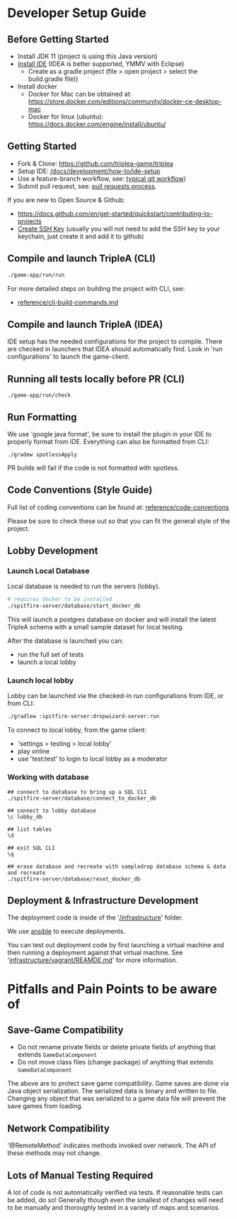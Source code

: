 # Developer Setup Guide

## Before Getting Started
- Install JDK 11 (project is using this Java version)
- [Install IDE](./how-to/ide-setup) (IDEA is better supported, YMMV with Eclipse)
  - Create as a gradle project (file > open project > select the build.gradle file))
- Install docker
  - Docker for Mac can be obtained at: <https://store.docker.com/editions/community/docker-ce-desktop-mac>
  - Docker for linux (ubuntu): https://docs.docker.com/engine/install/ubuntu/

## Getting Started

- Fork & Clone: <https://github.com/triplea-game/triplea>
- Setup IDE: [/docs/development/how-to/ide-setup](how-to/ide-setup)
- Use a feature-branch workflow, see: [typical git workflow](reference/typical-git-workflow.md))
- Submit pull request, see: [pull requests process](../project/pull-requests.md).

If you are new to Open Source & Github:
  - https://docs.github.com/en/get-started/quickstart/contributing-to-projects
  - [Create SSH Key](https://docs.github.com/en/authentication/connecting-to-github-with-ssh/adding-a-new-ssh-key-to-your-github-account)
    (usually you will not need to add the SSH key to your keychain, just create it and add it to github)

## Compile and launch TripleA (CLI)

```bash
./game-app/run/run
```

For more detailed steps on building the project with CLI, see:
- [reference/cli-build-commands.md](reference/cli-build-commands.md)

## Compile and launch TripleA (IDEA)

IDE setup has the needed configurations for the project to compile. There are checked in launchers that
IDEA should automatically find.  Look in 'run configurations' to launch the game-client.

## Running all tests locally before PR (CLI)

```
./game-app/run/check
```

## Run Formatting

We use 'google java format', be sure to install the plugin in your IDE to properly format
from IDE. Everything can also be formatted from CLI:

```
./gradew spotlessApply
```

PR builds will fail if the code is not formatted with spotless.


## Code Conventions (Style Guide)

Full list of coding conventions can be found at: [reference/code-conventions](./reference/code-conventions)

Please be sure to check these out so that you can fit the general style of the project.

## Lobby Development
 
### Launch Local Database

Local database is needed to run the servers (lobby).

```bash
# requires docker to be installed
./spitfire-server/database/start_docker_db
```

This will launch a postgres database on docker and will install the latest
TripleA schema with a small sample dataset for local testing.

After the database is launched you can:
- run the full set of tests
- launch a local lobby

### Launch local lobby

Lobby can be launched via the checked-in run configurations from IDE, or from CLI:
```bash
./gradlew :spitfire-server:dropwizard-server:run
```

To connect to local lobby, from the game client:
  - 'settings > testing > local lobby'
  - play online
  - use 'test:test' to login to local lobby as a moderator

### Working with database

```
## connect to database to bring up a SQL CLI
./spitfire-server/database/connect_to_docker_db

## connect to lobby database
\c lobby_db

## list tables
\d

## exit SQL CLI
\q

## erase database and recreate with sampledrop database schema & data and recreate
./spitfire-server/database/reset_docker_db
```


## Deployment & Infrastructure Development

The deployment code is inside of the '[/infrastructure](./infrastructure)' folder.

We use [ansible](https://www.ansible.com/) to execute deployments.

You can test out deployment code by first launching a virtual machine and then running a deployment
against that virtual machine. See '[infrastructure/vagrant/REAMDE.md](./infrastructure/vagrant/REAMDE.md)'
for more information.

# Pitfalls and Pain Points to be aware of

## Save-Game Compatibility

- Do not rename private fields or delete private fields of anything that extends `GameDataComponent`
- Do not move class files (change package) of anything that extends `GameDataComponent`

The above are to protect save game compatibility.  Game saves are done via Java object serialization. The serialized
data is binary and written to file. Changing any object that was serialized to a game data file will prevent the
save games from loading.

## Network Compatibility

'@RemoteMethod' indicates methods invoked over network. The API of these methods may not change.

## Lots of Manual Testing Required

A lot of code is not automatically verified via tests. If reasonable tests can be added, do so!
Generally though even the smallest of changes will need to be manually and thoroughly tested
in a variety of maps and scenarios.
